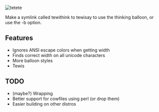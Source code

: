 ![tetete](http://goput.it/lz5.png)

Make a symlink called tewithink to tewisay to use the thinking balloon, or
use the -b option.

Features
--------
* Ignores ANSI escape colors when getting width
* Finds correct width on all unicode characters
* More balloon styles
* Tewis

TODO
----
* (maybe?) Wrapping
* Better support for cowfiles using perl (or drop them)
* Easier building on other distros
